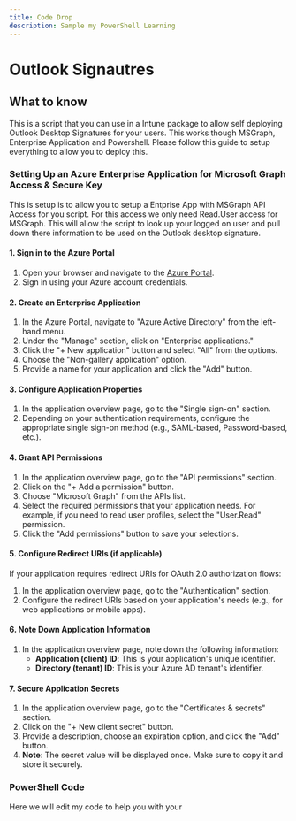 ```yaml
---
title: Code Drop
description: Sample my PowerShell Learning
---
```

# **Outlook Signautres**  

## What to know
This is a script that you can use in a Intune package to allow self deploying Outlook Desktop Signatures for your users. This works though MSGraph, Enterprise Application and Powershell. Please follow this guide
to setup everything to allow you to deploy this.

### Setting Up an Azure Enterprise Application for Microsoft Graph Access & Secure Key
This is setup is to allow you to setup a Entprise App with MSGraph API Access for you script. For this access we only need Read.User access for MSGraph. This will allow the script to look up your logged on user and pull down there information to be used on the Outlook desktop signature. 

#### 1. Sign in to the Azure Portal

   1. Open your browser and navigate to the [Azure Portal](https://portal.azure.com/).
   2. Sign in using your Azure account credentials.

#### 2. Create an Enterprise Application

   1. In the Azure Portal, navigate to "Azure Active Directory" from the left-hand menu.
   2. Under the "Manage" section, click on "Enterprise applications."
   3. Click the "+ New application" button and select "All" from the options.
   4. Choose the "Non-gallery application" option.
   5. Provide a name for your application and click the "Add" button.

#### 3. Configure Application Properties

   1. In the application overview page, go to the "Single sign-on" section.
   2. Depending on your authentication requirements, configure the appropriate single sign-on method (e.g., SAML-based, Password-based, etc.).

#### 4. Grant API Permissions

   1. In the application overview page, go to the "API permissions" section.
   2. Click on the "+ Add a permission" button.
   3. Choose "Microsoft Graph" from the APIs list.
   4. Select the required permissions that your application needs. For example, if you need to read user profiles, select the "User.Read" permission.
   5. Click the "Add permissions" button to save your selections.

#### 5. Configure Redirect URIs (if applicable)

If your application requires redirect URIs for OAuth 2.0 authorization flows:

   1. In the application overview page, go to the "Authentication" section.
   2. Configure the redirect URIs based on your application's needs (e.g., for web applications or mobile apps).

#### 6. Note Down Application Information

   1. In the application overview page, note down the following information:
      - **Application (client) ID**: This is your application's unique identifier.
      - **Directory (tenant) ID**: This is your Azure AD tenant's identifier.

#### 7. Secure Application Secrets

   1. In the application overview page, go to the "Certificates & secrets" section.
   2. Click on the "+ New client secret" button.
   3. Provide a description, choose an expiration option, and click the "Add" button.
   4. **Note**: The secret value will be displayed once. Make sure to copy it and store it securely.

### PowerShell Code
Here we will edit my code to help you with your


